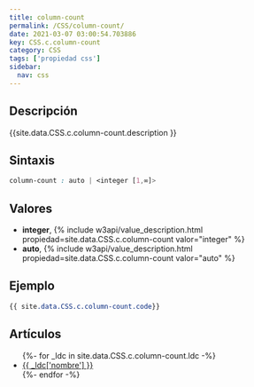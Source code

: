 ```yaml
---
title: column-count
permalink: /CSS/column-count/
date: 2021-03-07 03:00:54.703886
key: CSS.c.column-count
category: CSS
tags: ['propiedad css']
sidebar: 
  nav: css
---
```


## Descripción
{{site.data.CSS.c.column-count.description }}

## Sintaxis
~~~css
column-count : auto | <integer [1,∞]>
~~~

## Valores
* **integer**,  {% include w3api/value_description.html propiedad=site.data.CSS.c.column-count valor="integer" %}
* **auto**,  {% include w3api/value_description.html propiedad=site.data.CSS.c.column-count valor="auto" %}

## Ejemplo
~~~css
{{ site.data.CSS.c.column-count.code}}
~~~

## Artículos
<ul>
{%- for _ldc in site.data.CSS.c.column-count.ldc -%}
   <li>
       <a href="{{_ldc['url'] }}">{{ _ldc['nombre'] }}</a>
   </li>
{%- endfor -%}
</ul>
